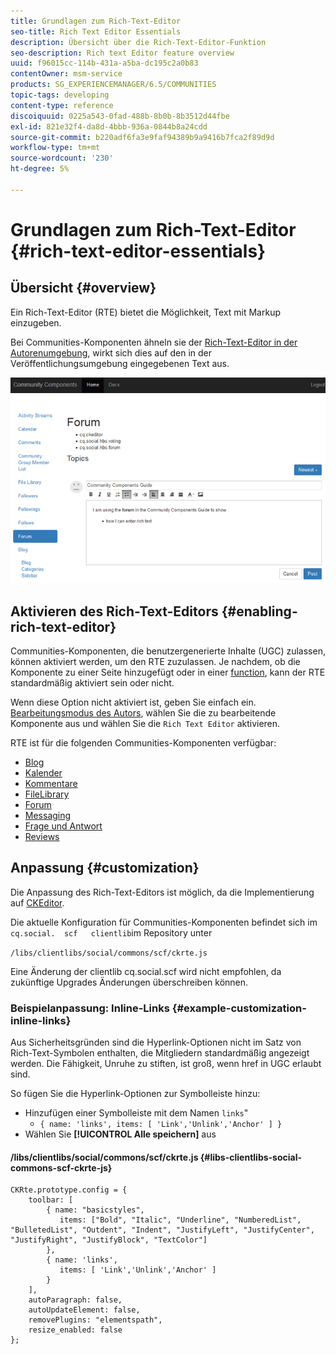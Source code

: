 ```yaml
---
title: Grundlagen zum Rich-Text-Editor
seo-title: Rich Text Editor Essentials
description: Übersicht über die Rich-Text-Editor-Funktion
seo-description: Rich text Editor feature overview
uuid: f96015cc-114b-431a-a5ba-dc195c2a0b83
contentOwner: msm-service
products: SG_EXPERIENCEMANAGER/6.5/COMMUNITIES
topic-tags: developing
content-type: reference
discoiquuid: 0225a543-0fad-488b-8b0b-8b3512d44fbe
exl-id: 821e32f4-da8d-4bbb-936a-0844b8a24cdd
source-git-commit: b220adf6fa3e9faf94389b9a9416b7fca2f89d9d
workflow-type: tm+mt
source-wordcount: '230'
ht-degree: 5%

---
```


# Grundlagen zum Rich-Text-Editor {#rich-text-editor-essentials}

## Übersicht {#overview}

Ein Rich-Text-Editor (RTE) bietet die Möglichkeit, Text mit Markup einzugeben.

Bei Communities-Komponenten ähneln sie der [Rich-Text-Editor in der Autorenumgebung](../../help/sites-authoring/rich-text-editor.md), wirkt sich dies auf den in der Veröffentlichungsumgebung eingegebenen Text aus.

![Rich-Text-Editor](assets/rich-text-editor.png)

## Aktivieren des Rich-Text-Editors {#enabling-rich-text-editor}

Communities-Komponenten, die benutzergenerierte Inhalte (UGC) zulassen, können aktiviert werden, um den RTE zuzulassen. Je nachdem, ob die Komponente zu einer Seite hinzugefügt oder in einer [function](functions.md), kann der RTE standardmäßig aktiviert sein oder nicht.

Wenn diese Option nicht aktiviert ist, geben Sie einfach ein. [Bearbeitungsmodus des Autors](sites-console.md#authoring-site-content), wählen Sie die zu bearbeitende Komponente aus und wählen Sie die `Rich Text Editor` aktivieren.

RTE ist für die folgenden Communities-Komponenten verfügbar:

* [Blog](blog-feature.md)
* [Kalender](calendar.md)
* [Kommentare](comments.md)
* [FileLibrary](file-library.md)
* [Forum](forum.md)
* [Messaging](configure-messaging.md)
* [Frage und Antwort](working-with-qna.md)
* [Reviews](reviews.md)

## Anpassung {#customization}

Die Anpassung des Rich-Text-Editors ist möglich, da die Implementierung auf [CKEditor](https://www.ckeditor.com/).

Die aktuelle Konfiguration für Communities-Komponenten befindet sich im `cq.social.  scf   clientlib`im Repository unter

`/libs/clientlibs/social/commons/scf/ckrte.js`

Eine Änderung der clientlib cq.social.scf wird nicht empfohlen, da zukünftige Upgrades Änderungen überschreiben können.

### Beispielanpassung: Inline-Links {#example-customization-inline-links}

Aus Sicherheitsgründen sind die Hyperlink-Optionen nicht im Satz von Rich-Text-Symbolen enthalten, die Mitgliedern standardmäßig angezeigt werden. Die Fähigkeit, Unruhe zu stiften, ist groß, wenn href in UGC erlaubt sind.

So fügen Sie die Hyperlink-Optionen zur Symbolleiste hinzu:

* Hinzufügen einer Symbolleiste mit dem Namen `links`&quot;
   * `{ name: 'links', items: [ 'Link','Unlink','Anchor' ] }`
* Wählen Sie **[!UICONTROL Alle speichern]** aus

#### /libs/clientlibs/social/commons/scf/ckrte.js {#libs-clientlibs-social-commons-scf-ckrte-js}

```
CKRte.prototype.config = {
    toolbar: [
        { name: "basicstyles",
           items: ["Bold", "Italic", "Underline", "NumberedList", "BulletedList", "Outdent", "Indent", "JustifyLeft", "JustifyCenter", "JustifyRight", "JustifyBlock", "TextColor"]
        },
        { name: 'links',
           items: [ 'Link','Unlink','Anchor' ]
        }
    ],
    autoParagraph: false,
    autoUpdateElement: false,
    removePlugins: "elementspath",
    resize_enabled: false
};
```
